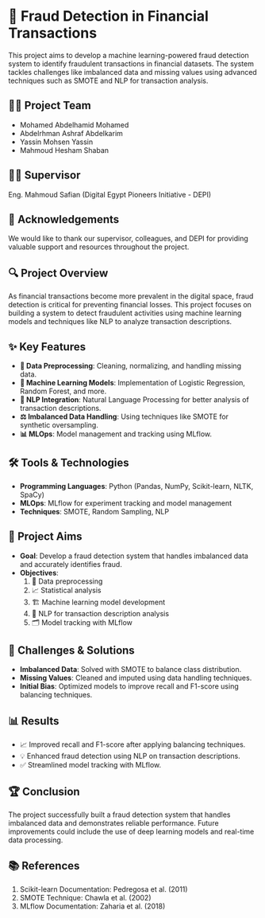# 🚨 Fraud Detection in Financial Transactions

This project aims to develop a machine learning-powered fraud detection system to identify fraudulent transactions in financial datasets. The system tackles challenges like imbalanced data and missing values using advanced techniques such as SMOTE and NLP for transaction analysis.

## 👨‍💻 Project Team
- Mohamed Abdelhamid Mohamed
- Abdelrhman Ashraf Abdelkarim
- Yassin Mohsen Yassin
- Mahmoud Hesham Shaban

## 🧑‍🏫 Supervisor
Eng. Mahmoud Safian (Digital Egypt Pioneers Initiative - DEPI)

## 🙏 Acknowledgements
We would like to thank our supervisor, colleagues, and DEPI for providing valuable support and resources throughout the project.

## 🔍 Project Overview
As financial transactions become more prevalent in the digital space, fraud detection is critical for preventing financial losses. This project focuses on building a system to detect fraudulent activities using machine learning models and techniques like NLP to analyze transaction descriptions.

## ✨ Key Features
- **🧹 Data Preprocessing**: Cleaning, normalizing, and handling missing data.
- **🤖 Machine Learning Models**: Implementation of Logistic Regression, Random Forest, and more.
- **🧠 NLP Integration**: Natural Language Processing for better analysis of transaction descriptions.
- **⚖️ Imbalanced Data Handling**: Using techniques like SMOTE for synthetic oversampling.
- **📊 MLOps**: Model management and tracking using MLflow.

## 🛠️ Tools & Technologies
- **Programming Languages**: Python (Pandas, NumPy, Scikit-learn, NLTK, SpaCy)
- **MLOps**: MLflow for experiment tracking and model management
- **Techniques**: SMOTE, Random Sampling, NLP

## 🎯 Project Aims
- **Goal**: Develop a fraud detection system that handles imbalanced data and accurately identifies fraud.
- **Objectives**:
  1. 🧽 Data preprocessing
  2. 📈 Statistical analysis
  3. 🏗️ Machine learning model development
  4. 📝 NLP for transaction description analysis
  5. 🗂️ Model tracking with MLflow

## 🚧 Challenges & Solutions
- **Imbalanced Data**: Solved with SMOTE to balance class distribution.
- **Missing Values**: Cleaned and imputed using data handling techniques.
- **Initial Bias**: Optimized models to improve recall and F1-score using balancing techniques.

## 📊 Results
- 📈 Improved recall and F1-score after applying balancing techniques.
- 💡 Enhanced fraud detection using NLP on transaction descriptions.
- ✅ Streamlined model tracking with MLflow.

## 🏆 Conclusion
The project successfully built a fraud detection system that handles imbalanced data and demonstrates reliable performance. Future improvements could include the use of deep learning models and real-time data processing.

## 📚 References
1. Scikit-learn Documentation: Pedregosa et al. (2011)
2. SMOTE Technique: Chawla et al. (2002)
3. MLflow Documentation: Zaharia et al. (2018)
